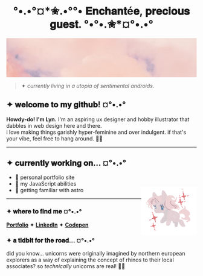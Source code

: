 <h1 align="center"> °•.•°¤*✬.•°°• 𝐄𝐧𝐜𝐡𝐚𝐧𝐭é𝐞, 𝐩𝐫𝐞𝐜𝐢𝐨𝐮𝐬 𝐠𝐮𝐞𝐬𝐭. °•°•.✬*¤°•.•° </h1>

<img src="clouds.jpg" alt="a blush colored textured banner" align="center"></img>
> ✦ *currently living in a utopia of sentimental androids.*

## ✦ 𝐰𝐞𝐥𝐜𝐨𝐦𝐞 𝐭𝐨 𝐦𝐲 𝐠𝐢𝐭𝐡𝐮𝐛! ¤°•.•°
**Howdy-do! I'm Lyn.** I'm an aspiring ux designer and hobby illustrator that dabbles in web design here and there. <br>
i love making things garishly hyper-feminine and over indulgent. if that's your vibe, feel free to hang around. 🎀✨

---

##  ✦ 𝐜𝐮𝐫𝐫𝐞𝐧𝐭𝐥𝐲 𝐰𝐨𝐫𝐤𝐢𝐧𝐠 𝐨𝐧... ¤°•.•°
- 🎀 personal portfolio site
- 🎀 my JavaScript abilities
- 🎀 getting familiar with astro
 <img src="teensy unicorn.png" alt="a small floating uni-friend" align="right"></img>

---

### ✦ 𝐰𝐡𝐞𝐫𝐞 𝐭𝐨 𝐟𝐢𝐧𝐝 𝐦𝐞 ¤°•.•°
[**Portfolio**](http://sentimental.design/)  ✦  [**LinkedIn**](https://www.linkedin.com/in/lyn-dickinson-125002173/)  ✦  [**Codepen**](https://codepen.io/sentimental)

### ✦ 𝐚 𝐭𝐢𝐝𝐛𝐢𝐭 𝐟𝐨𝐫 𝐭𝐡𝐞 𝐫𝐨𝐚𝐝... ¤°•.•°
did you know... unicorns were originally imagined by northern european explorers as a way of explaining the concept of rhinos to their local associates? 
so *technically* unicorns are real! 🦄✨

